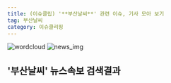 ```yaml
---
title: (이슈클립) '**부산날씨**' 관련 이슈, 기사 모아 보기
tag: 부산날씨
category: 이슈클리핑
---
```

![wordcloud](https://s3.ap-northeast-2.amazonaws.com/lyrics101-wordcloud/2018-09-26-1537904063.png)
![news_img](https://user-images.githubusercontent.com/42597476/44507050-1206f400-a6e4-11e8-8d98-7ffbfebb353f.png)
## **'**부산날씨**'** 뉴스속보 검색결과

